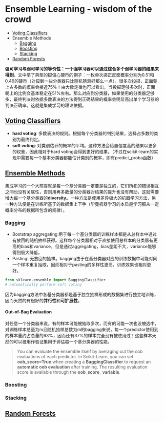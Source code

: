 <span id='head'></span>
# Ensemble Learning - wisdom of the crowd
- [Voting Classifiers](#voting)
- Ensemble Methods
  - [Bagging](#bagging)
  - [Boosting](#boosting)
  - [Stacking](#stacking)
- [Random Forests](#rf)  

**强可学习与弱可学习的等价性：一个强学习器可以通过综合多个弱学习器的结果来得到**。文中举了典型的掷偏心硬币的例子：一枚单次掷正反面概率分别为0.51和0.49的硬币（对应到一些分类器只比随机猜测好那么一点），很多次投掷，正面朝上占多数的概率会接近75%！由大数定律也可以看出，当投掷足够多次时，正面朝上的比例会基本稳定在51%左右。那么对应到分类器，如果使用的分类器足够多，最终判决时依据多数表决的方法得到正确结果的概率会明显高出单个学习器的判决正确率。这就是集成学习的理论依据。

<span id='voting'></span>
## [Voting Classifiers](#head)  
- **hard voting**: 多数表决的规则。根据每个分类器的判别结果，选择占多数的类别为最终判定。  
- **soft voting**: 对类别估计的概率的平均。这种方法会给置信度高的结果以更多的权重，因此相对于hard voting会得到更好的结果。（不过在scikit-learn的实现中需要每一个基本分类器都能估计类别的概率，即有predict_proba函数）  

## [Ensemble Methods](#head)  
集成学习的一个大前提就是每一个基分类器一定要是独立的，它们所犯的错误相互之间也没有关联性，否则用再多数量的分类器对结果的提升也没有帮助，这就需要增大每一个基分类器的**diversity**。一种方法是使用差异极大的机器学习方法，另一种方法便是在训练所基于的数据集上下手（毕竟机器学习的本质是学习服从一定概率分布的数据所包含的规律）。

<span id='bagging'></span>
### Bagging
- Bootstrap aggregating:用于每一个基分类器的训练样本都是从总样本中通过有放回的随机抽样获得。这样每个分类器相对于直接使用总样本的分类器有更高的bias和variance，但是通过aggregating，bias差距不大，variance能够得到极大降低。  
- Pasting: 无放回的抽样。bagging由于在基分类器对应的训练数据中可能对同一个样本重复抽取，因而相对于pasting的多样性更高，训练效果也相对更好。  
```python
from sklearn.ensemble import BaggingClassifier
# automatically perform soft voting
```
因为bagging方法中各基分类器都是基于独立抽样形成的数据集进行独立地训练，因而天然的有很好的**并行性**和**可扩展性**。  

#### Out-of-Bag Evaluation  
对任意一个分类器来说，有的样本可能被抽取多次，而有的可能一次也没被选中，对训练样本总量为m且随机抽样总数为m的bagging来说，每一个predictor使用到的样本量约占总量的63%，因而还有37%的样本完全没有被使用过！这些样本天然的可以被用作验证集用于评估每一个基分类器的性能。  
> You can evaluate the ensemble itself by averaging out the oob evaluations of each predictor. In Scikit-Learn, you can set **oob_score=True** when creating a **BaggingClassifier** to request an **automatic oob evaluation** after training. The resulting evaluation score is available through the **oob_score_ variable**.  

<span id='boosting'></span>
### Boosting

<span id='stacking'></span>
### Stacking

<span id='rf'></span>
## [Random Forests](#head)
